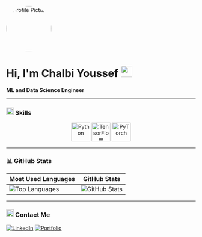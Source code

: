 <p align="left">
  <img src="https://github.com/yourusername.png" width="120px" alt="Profile Picture" style="border-radius: 50%">
</p>

# Hi, I'm Chalbi Youssef <img src="https://media.giphy.com/media/hvRJCLFzcasrR4ia7z/giphy.gif" width="30px">

**ML and Data Science Engineer**

---

### <img src="https://img.icons8.com/emoji/48/000000/magic-wand-emoji.png" width="20"/> Skills

<p align="center">
  <img src="https://your-gif-link.com/python.gif" alt="Python" width="50"/>
  <img src="https://your-gif-link.com/tensorflow.gif" alt="TensorFlow" width="50"/>
  <img src="https://your-gif-link.com/pytorch.gif" alt="PyTorch" width="50"/>
</p>

---

### 📊 GitHub Stats

| Most Used Languages | GitHub Stats |
|---------------------|--------------|
| ![Top Languages](https://github-readme-stats.vercel.app/api/top-langs/?username=yourusername&layout=compact&theme=dark) | ![GitHub Stats](https://github-readme-stats.vercel.app/api?ChYoussef02=ChYoussef02&show_icons=true&theme=dark) |

---

### <img src="https://img.icons8.com/emoji/48/000000/laptop-emoji.png" width="20"/> Contact Me

[![LinkedIn](https://img.shields.io/badge/LinkedIn-YourName-blue?logo=linkedin&style=for-the-badge)](https://linkedin.com/in/https://www.linkedin.com/in/youssef-chalbi-0584a9182/)
[![Portfolio](https://img.shields.io/badge/Portfolio-Visit-red?style=for-the-badge)](https://yourwebsite.com)
